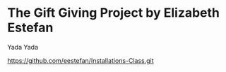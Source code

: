 # The Gift Giving Project by Elizabeth Estefan

Yada Yada




https://github.com/eestefan/Installations-Class.git

